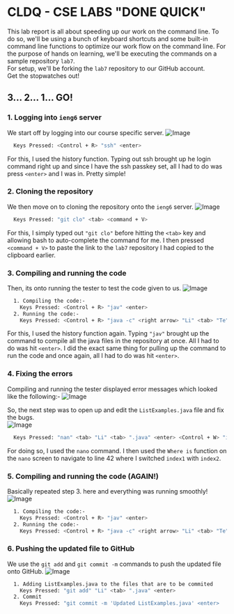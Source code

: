 # CLDQ - CSE LABS "DONE QUICK"
This lab report is all about speeding up our work on the command line. To do so, we'll be using a bunch of keyboard shortcuts and some built-in command
line functions to optimize our work flow on the command line. For the purpose of hands on learning, we'll be executing the commands on a sample repository `lab7`.\
For setup, we'll be forking the `lab7` repository to our GitHub account.\
Get the stopwatches out!
## 3... 2... 1... GO!
### 1. Logging into `ieng6` server
We start off by logging into our course specific server.
![Image](S1.jpg)
```bash
  Keys Pressed: <Control + R> "ssh" <enter>
```
For this, I used the history function. Typing out ssh brought up he login command right up and since I have the ssh passkey set, all I had to do was press `<enter>` and I was in. Pretty simple!
### 2. Cloning the repository
We then move on to cloning the repository onto the `ieng6` server.
![Image](S2.jpg)
```bash
  Keys Pressed: "git clo" <tab> <command + V>
```
For this, I simply typed out `"git clo"` before hitting the `<tab>` key and allowing bash to auto-complete the command for me. I then pressed `<command + V>` to paste the link to the `lab7` repository I had copied to the clipboard earlier.
### 3. Compiling and running the code
Then, its onto running the tester to test the code given to us.
![Image](S3.jpg)
```bash
  1. Compiling the code:-
    Keys Pressed: <Control + R> "jav" <enter>
  2. Running the code:-
    Keys Pressed: <Control + R> "java -c" <right arrow> "Li" <tab> "Te" <tab> ".java" <enter>
```
For this, I used the history function again. Typing `"jav"` brought up the command to compile all the java files in the repository at once. All I had to do was hit `<enter>`.
I did the exact same thing for pulling up the command to run the code and once again, all I had to do was hit `<enter>`.
### 4. Fixing the errors
Compiling and running the tester displayed error messages which looked like the following:-
![Image](S4.jpg)


So, the next step was to open up and edit the `ListExamples.java` file and fix the bugs.\
![Image](S5.jpg)
```bash
  Keys Pressed: "nan" <tab> "Li" <tab> ".java" <enter> <Control + W> "index1"
```
For doing so, I used the `nano` command. I then used the `Where is` function on the `nano` screen to navigate to line 42 where I switched `index1` with `index2`.
### 5. Compiling and running the code (AGAIN!)
Basically repeated step 3. here and everything was running smoothly!
![Image](S3.jpg)
```bash
  1. Compiling the code:-
    Keys Pressed: <Control + R> "jav" <enter>
  2. Running the code:-
    Keys Pressed: <Control + R> "java -c" <right arrow> "Li" <tab> "Te" <tab> ".java" <enter>
```
### 6. Pushing the updated file to GitHub
We use the `git add` and `git commit -m` commands to push the updated file onto GitHub.
![Image](S7.jpg)
```bash
  1. Adding ListExamples.java to the files that are to be commited
    Keys Pressed: "git add" "Li" <tab> ".java" <enter>
  2. Commit
    Keys Pressed: "git commit -m 'Updated ListExamples.java' <enter>
```


